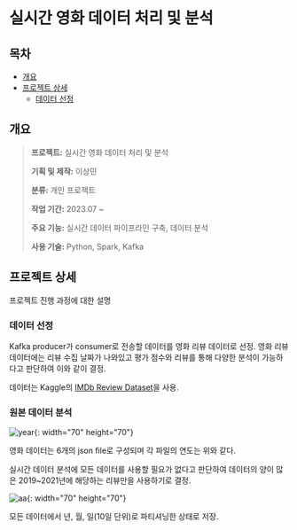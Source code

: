# **실시간 영화 데이터 처리 및 분석**

## **목차**
- [개요](#개요)
- [프로젝트 상세](#프로젝트-상세)
  - [데이터 선정](#데이터-선정)

## **개요**

> **프로젝트:** 실시간 영화 데이터 처리 및 분석
>
> **기획 및 제작:** 이상민
>
> **분류:** 개인 프로젝트
>
> **작업 기간:** 2023.07 ~
>
> **주요 기능:** 실시간 데이터 파이프라인 구축, 데이터 분석
>
> **사용 기술:** Python, Spark, Kafka

## **프로젝트 상세**
프로젝트 진행 과정에 대한 설명

### 데이터 선정
Kafka producer가 consumer로 전송할 데이터를 영화 리뷰 데이터로 선정. 영화 리뷰 데이터에는 리뷰 수집 날짜가 나와있고 평가 점수와 리뷰를 통해 다양한 분석이 가능하다고 판단하여 이와 같이 결정.

데이터는 Kaggle의 [IMDb Review Dataset](https://www.kaggle.com/datasets/ebiswas/imdb-review-dataset)을 사용.

### 원본 데이터 분석
![year](https://github.com/skybluelee/movie_data_analysis/assets/107929903/55e3a877-7702-4f2d-8057-e4eac6312730){: width="70" height="70"}

영화 데이터는 6개의 json file로 구성되며 각 파일의 연도는 위와 같다.

실시간 데이터 분석에 모든 데이터를 사용할 필요가 없다고 판단하여 데이터의 양이 많은 2019~2021년에 해당하는 리뷰만을 사용하기로 결정.

![aa](https://github.com/skybluelee/movie_data_analysis/assets/107929903/e7e79129-d5b1-4784-a6b0-858e2aa52321){: width="70" height="70"}

모든 데이터에서 년, 월, 일(10일 단위)로 파티셔닝한 상태로 저장.
